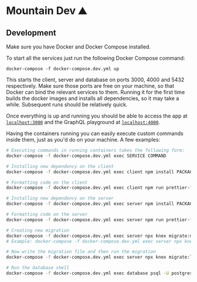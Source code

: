 # Mountain Dev ⛰

## Development

Make sure you have Docker and Docker Compose installed.

To start all the services just run the following Docker Compose command:

```
docker-compose -f docker-compose.dev.yml up
```

This starts the client, server and database on ports 3000, 4000 and 5432 respectively.
Make sure those ports are free on your machine, so that Docker can bind the relevant services to them.
Running it for the first time builds the docker images and installs all dependencies, so it may take a while.
Subsequent runs should be relatively quick.

Once everything is up and running you should be able to access the app at [`localhost:3000`](http://localhost:3000)
and the GraphQL playground at [`localhost:4000`](http://localhost:4000).

Having the containers running you can easily execute custom commands inside them,
just as you'd do on your machine. A few examples:

```sh
# Executing commands in running containers takes the following form:
docker-compose -f docker-compose.dev.yml exec SERVICE COMMAND

# Installing new dependency on the client
docker-compose -f docker-compose.dev.yml exec client npm install PACKAGE_NAME

# Formatting code on the client
docker-compose -f docker-compose.dev.yml exec client npm run prettier-fix

# Installing new dependency on the server
docker-compose -f docker-compose.dev.yml exec server npm install PACKAGE_NAME

# Formatting code on the server
docker-compose -f docker-compose.dev.yml exec server npm run prettier-fix

# Creating new migration
docker-compose -f docker-compose.dev.yml exec server npx knex migrate:make MIGRATION_NAME
# Example: docker-compose -f docker-compose.dev.yml exec server npx knex migrate:make create_user_table

# Now write the migration file and then run the migration
docker-compose -f docker-compose.dev.yml exec server npx knex migrate:latest

# Run the database shell
docker-compose -f docker-compose.dev.yml exec database psql -U postgres
```
